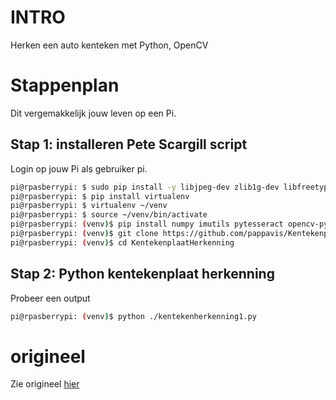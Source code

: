 # INTRO
Herken een auto kenteken met Python, OpenCV

# Stappenplan
Dit vergemakkelijk jouw leven op een Pi.

## Stap 1: installeren Pete Scargill script
Login op jouw Pi als gebruiker pi.

```bash
pi@rpasberrypi: $ sudo pip install -y libjpeg-dev zlib1g-dev libfreetype6-dev liblcms1-dev libopenjp2-7 libtiff5
pi@rpasberrypi: $ pip install virtualenv
pi@rpasberrypi: $ virtualenv ~/venv
pi@rpasberrypi: $ source ~/venv/bin/activate
pi@rpasberrypi: (venv)$ pip install numpy imutils pytesseract opencv-python pillow
pi@rpasberrypi: (venv)$ git clone https://github.com/pappavis/KentekenplaatHerkenning
pi@rpasberrypi: (venv)$ cd KentekenplaatHerkenning
```

## Stap 2: Python kentekenplaat herkenning
Probeer een output

```bash
pi@rpasberrypi: (venv)$ python ./kentekenherkenning1.py
```

# origineel
Zie origineel <a href="https://bitbucket.org/api/2.0/snippets/scargill/kAR5qG/master/files/script.sh">hier</a>

